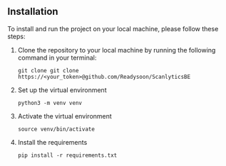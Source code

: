 ## Installation

To install and run the project on your local machine, please follow these steps:

1. Clone the repository to your local machine by running the following command in your terminal:

      ```
      git clone git clone https://<your_token>@github.com/Readysoon/ScanlyticsBE
   
      ```


2. Set up the virtual environment
   
     ```
     python3 -m venv venv
     
     ```

3. Activate the virtual environment 

     ```
     source venv/bin/activate
     
     ```

4. Install the requirements

     ```
     pip install -r requirements.txt
     
     ```
